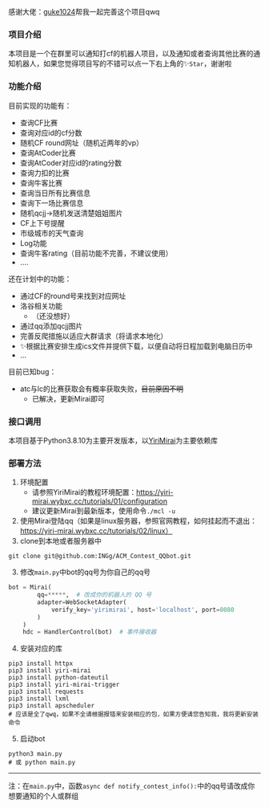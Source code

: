 感谢大佬：[guke1024](https://github.com/guke1024)帮我一起完善这个项目qwq

### 项目介绍
本项目是一个在群里可以通知打cf的机器人项目，以及通知或者查询其他比赛的通知机器人，如果您觉得项目写的不错可以点一下右上角的✨`Star`，谢谢啦


### 功能介绍
目前实现的功能有：
* 查询CF比赛
* 查询对应id的cf分数
* 随机CF round网址（随机近两年的vp）
* 查询AtCoder比赛
* 查询AtCoder对应id的rating分数
* 查询力扣的比赛
* 查询牛客比赛
* 查询当日所有比赛信息
* 查询下一场比赛信息
* 随机qcjj->随机发送清楚姐姐图片
* CF上下号提醒
* 市级城市的天气查询
* Log功能
* 查询牛客rating（目前功能不完善，不建议使用）
* ....

还在计划中的功能：
* 通过CF的round号来找到对应网址
* 洛谷相关功能
  * （还没想好）
* 通过qq添加qcjj图片
* 完善反爬措施以适应大群请求（将请求本地化）
* ✨根据比赛安排生成ics文件并提供下载，以便自动将日程加载到电脑日历中
* ...

目前已知bug：
* atc与lc的比赛获取会有概率获取失败，~~目前原因不明~~
  * 已解决，更新Mirai即可

### 接口调用
本项目基于Python3.8.10为主要开发版本，以[YiriMirai](https://github.com/YiriMiraiProject/YiriMirai)为主要依赖库

### 部署方法

1. 环境配置
   * 请参照YiriMirai的教程环境配置：https://yiri-mirai.wybxc.cc/tutorials/01/configuration
   * 建议更新Mirai到最新版本，使用命令`./mcl -u`
2. 使用Mirai登陆qq（如果是linux服务器，参照官网教程，如何挂起而不退出：https://yiri-mirai.wybxc.cc/tutorials/02/linux）
3. clone到本地或者服务器中
~~~shell
git clone git@github.com:INGg/ACM_Contest_QQbot.git
~~~
3. 修改`main.py`中bot的qq号为你自己的qq号
~~~python
bot = Mirai(
        qq=*****,  # 改成你的机器人的 QQ 号
        adapter=WebSocketAdapter(
            verify_key='yirimirai', host='localhost', port=8080
        )
    )
    hdc = HandlerControl(bot)  # 事件接收器
~~~
4. 安装对应的库
~~~shell
pip3 install httpx
pip3 install yiri-mirai
pip3 install python-dateutil
pip3 install yiri-mirai-trigger
pip3 install requests
pip3 install lxml
pip3 install apscheduler
# 应该是全了qwq，如果不全请根据报错来安装相应的包，如果方便请您告知我，我将更新安装命令
~~~

5. 启动bot
~~~shell
python3 main.py
# 或 python main.py
~~~

***
注：在`main.py`中，函数`async def notify_contest_info():`中的qq号请改成你想要通知的个人或群组